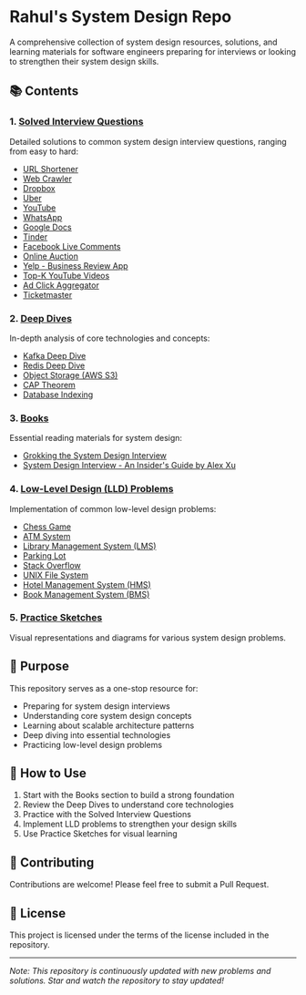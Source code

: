 # Rahul's System Design Repo

A comprehensive collection of system design resources, solutions, and learning materials for software engineers preparing for interviews or looking to strengthen their system design skills.

## 📚 Contents

### 1. [Solved Interview Questions](./Solved%20Interview%20Questions)
Detailed solutions to common system design interview questions, ranging from easy to hard:
- [URL Shortener](./Solved%20Interview%20Questions/URL%20Shortener)
- [Web Crawler](./Solved%20Interview%20Questions/Web%20Crawler)
- [Dropbox](./Solved%20Interview%20Questions/Dropbox)
- [Uber](./Solved%20Interview%20Questions/Uber)
- [YouTube](./Solved%20Interview%20Questions/YouTube)
- [WhatsApp](./Solved%20Interview%20Questions/WhatsApp)
- [Google Docs](./Solved%20Interview%20Questions/Google%20Docs)
- [Tinder](./Solved%20Interview%20Questions/Tinder)
- [Facebook Live Comments](./Solved%20Interview%20Questions/Facebook%20Live%20Comments)
- [Online Auction](./Solved%20Interview%20Questions/Online%20Auction)
- [Yelp - Business Review App](./Solved%20Interview%20Questions/Yelp%20-%20Business%20Review%20App)
- [Top-K YouTube Videos](./Solved%20Interview%20Questions/Top-K%20YouTube%20Videos)
- [Ad Click Aggregator](./Solved%20Interview%20Questions/Ad%20Click%20Aggregator)
- [Ticketmaster](./Solved%20Interview%20Questions/Ticketmaster)

### 2. [Deep Dives](./Deep%20Dives)
In-depth analysis of core technologies and concepts:
- [Kafka Deep Dive](./Deep%20Dives/Kafka%20-%20Deep%20Dive)
- [Redis Deep Dive](./Deep%20Dives/Redis%20-%20Deep%20Dive)
- [Object Storage (AWS S3)](./Deep%20Dives/Object%20Storage%20-%20(AWS%20S3))
- [CAP Theorem](./Deep%20Dives/CAP%20Theorem)
- [Database Indexing](./Deep%20Dives/DB%20Indexing.png)

### 3. [Books](./Books)
Essential reading materials for system design:
- [Grokking the System Design Interview](./Books/Grokking-the-system-design-interviewpdf.pdf)
- [System Design Interview - An Insider's Guide by Alex Xu](./Books/System%20Design%20Interview%20An%20Insider's%20Guide%20by%20Alex%20Xu%20(z-lib.org).pdf)

### 4. [Low-Level Design (LLD) Problems](./LLD%20Problems)
Implementation of common low-level design problems:
- [Chess Game](./LLD%20Problems/Chess.java)
- [ATM System](./LLD%20Problems/ATM.java)
- [Library Management System (LMS)](./LLD%20Problems/LMS.java)
- [Parking Lot](./LLD%20Problems/ParkingLot.java)
- [Stack Overflow](./LLD%20Problems/StackOverflow.java)
- [UNIX File System](./LLD%20Problems/UNIX%20File%20System.java)
- [Hotel Management System (HMS)](./LLD%20Problems/HMS.java)
- [Book Management System (BMS)](./LLD%20Problems/BMS.java)

### 5. [Practice Sketches](./Practise%20Sketchs)
Visual representations and diagrams for various system design problems.

## 🎯 Purpose
This repository serves as a one-stop resource for:
- Preparing for system design interviews
- Understanding core system design concepts
- Learning about scalable architecture patterns
- Deep diving into essential technologies
- Practicing low-level design problems

## 📖 How to Use
1. Start with the Books section to build a strong foundation
2. Review the Deep Dives to understand core technologies
3. Practice with the Solved Interview Questions
4. Implement LLD problems to strengthen your design skills
5. Use Practice Sketches for visual learning

## 🤝 Contributing
Contributions are welcome! Please feel free to submit a Pull Request.

## 📄 License
This project is licensed under the terms of the license included in the repository.

---
*Note: This repository is continuously updated with new problems and solutions. Star and watch the repository to stay updated!*
